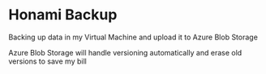 # Honami Backup

Backing up data in my Virtual Machine and upload it to Azure Blob Storage

Azure Blob Storage will handle versioning automatically and erase old versions
to save my bill
